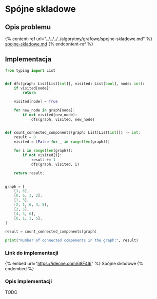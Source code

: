 # Spójne składowe

## Opis problemu

{% content-ref url="../../../../algorytmy/grafowe/spojne-skladowe.md" %}
[spojne-skladowe.md](../../../../algorytmy/grafowe/spojne-skladowe.md)
{% endcontent-ref %}

## Implementacja

```python
from typing import List


def dfs(graph: List[List[int]], visited: List[bool], node: int):
    if visited[node]:
        return

    visited[node] = True

    for new_node in graph[node]:
        if not visited[new_node]:
            dfs(graph, visited, new_node)


def count_connected_components(graph: List[List[int]]) -> int:
    result = 0
    visited = [False for _ in range(len(graph))]
    
    for i in range(len(graph)):
        if not visited[i]:
            result += 1
            dfs(graph, visited, i)

    return result;
    

graph = [
	[1, 6],
	[0, 6, 3, 2],
	[1, 3],
	[2, 1, 6, 4, 5],
	[3, 5],
	[4, 3, 6],
	[0, 1, 3, 5],
]

result = count_connected_components(graph)

print("Number of connected components in the graph:", result)
```

### Link do implementacji

{% embed url="https://ideone.com/68F4l6" %}
Spójne składowe
{% endembed %}

### Opis implementacji

TODO
